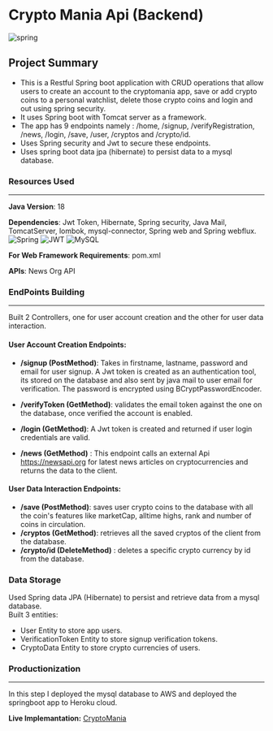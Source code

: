 # Crypto Mania Api (Backend)
<img src="https://i.ibb.co/Hdq55GW/spring.jpg" alt="spring" align="center" border="0"> 

## Project Summary 
* This  is a Restful Spring boot application with CRUD operations that allow users to create an account to the cryptomania app, save or add crypto coins to a personal watchlist, delete those crypto coins and login and out using spring security.
* It uses  Spring boot with Tomcat server as a framework.
* The app has 9 endpoints namely : /home, /signup, /verifyRegistration, /news, /login, /save, /user, /cryptos and /crypto/id.
* Uses Spring security and Jwt to secure these endpoints.
* Uses spring boot data jpa (hibernate) to persist data to a mysql database.


### **Resources Used**
***
**Java Version**: 18

**Dependencies**: Jwt Token, Hibernate, Spring security, Java Mail, TomcatServer, lombok, mysql-connector, Spring web and Spring webflux.  
![Spring](https://img.shields.io/badge/spring-%236DB33F.svg?style=flat&logo=spring&logoColor=white) 	![JWT](https://img.shields.io/badge/JWT-black?style=flat&logo=JSON%20web%20tokens) 	![MySQL](https://img.shields.io/badge/mysql-%2300f.svg?style=flat&logo=mysql&logoColor=white)

**For Web Framework Requirements**: pom.xml

**APIs**: News Org API

### **EndPoints Building**
***
Built 2 Controllers, one for user account creation and the other for user data interaction.
#### **User Account Creation Endpoints:** 
* **/signup (PostMethod)**: Takes in firstname, lastname, password and email for user signup. A Jwt token is created as an authentication tool, its stored on the database and also sent by java mail to user email for verification. The password is encrypted using BCryptPasswordEncoder.

* **/verifyToken  (GetMethod)**: validates the email token against the one on the database, once verified the account is enabled. 
* **/login  (GetMethod)**: A Jwt token is created and returned if user login credentials are valid. 
* **/news (GetMethod)** : This endpoint calls an external Api https://newsapi.org for latest news articles on cryptocurrencies and returns the data to the client.

#### **User Data Interaction Endpoints:**  
* **/save (PostMethod)**:  saves user crypto coins to the database with all the coin's features like marketCap, alltime highs, rank and number of coins in circulation. 
* **/cryptos (GetMethod)**:  retrieves all the saved cryptos of the client from the database.
* **/crypto/id (DeleteMethod)** : deletes a specific crypto currency by id from the database.

### **Data Storage**
Used Spring data JPA (Hibernate) to persist and retrieve data from a mysql database.  
Built 3 entities: 
* User Entity to store app users.
* VerificationToken Entity to store signup verification tokens.
* CryptoData Entity to store crypto currencies of users. 



### **Productionization**
***
In this step I deployed the mysql database to AWS and deployed the springboot app to Heroku cloud.

**Live Implemantation:** [CryptoMania](react-cryptomania.herokuapp.com)
